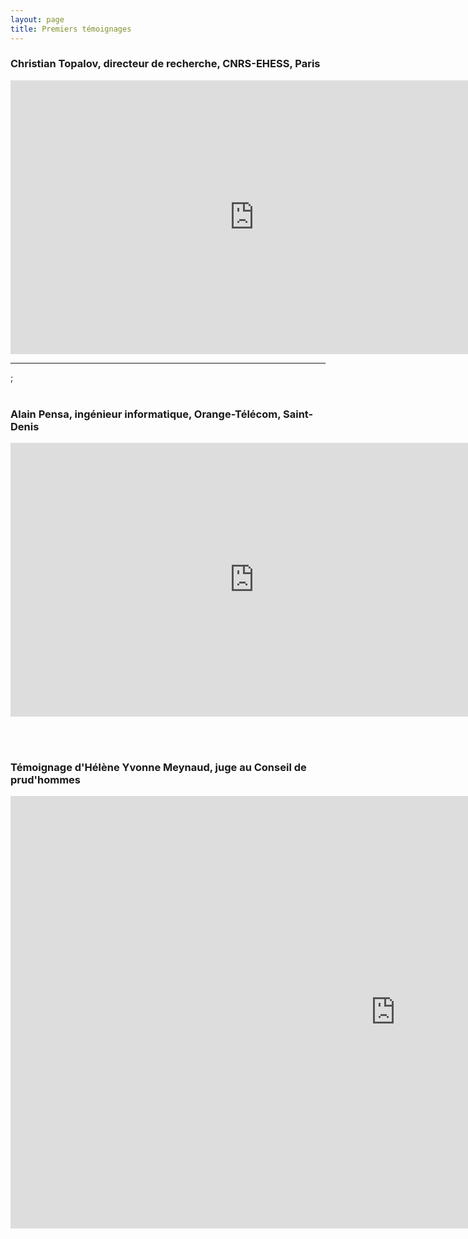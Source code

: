 ```yaml
---
layout: page
title: Premiers témoignages
---
```


### Christian Topalov, directeur de recherche, CNRS-EHESS, Paris 
<iframe width="779" height="438" src="https://www.youtube.com/embed/SvOhVw2mSdk" frameborder="0" allow="accelerometer; autoplay; encrypted-media; gyroscope; picture-in-picture" allowfullscreen></iframe>
<hr/>;
<br> <br>

### Alain Pensa, ingénieur informatique, Orange-Télécom, Saint-Denis
<iframe width="779" height="438" src="https://www.youtube.com/embed/coCIVyK7sJQ" frameborder="0" allow="accelerometer; autoplay; encrypted-media; gyroscope; picture-in-picture" allowfullscreen></iframe>

<br> <br>
### Témoignage d'Hélène Yvonne Meynaud, juge au Conseil de prud'hommes
<iframe width="1231" height="692" src="https://www.youtube.com/embed/Cmc9098A5iw" frameborder="0" allow="accelerometer; autoplay; encrypted-media; gyroscope; picture-in-picture" allowfullscreen></iframe>

